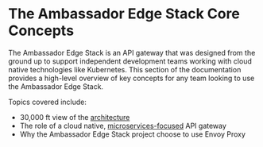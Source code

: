 # The Ambassador Edge Stack Core Concepts

The Ambassador Edge Stack is an API gateway that was designed from the ground up to support independent development teams working with cloud native technologies like Kubernetes. This section of the documentation provides a high-level overview of key concepts for any team looking to use the Ambassador Edge Stack.

Topics covered include:

* 30,000 ft view of the [architecture](/concepts/architecture)
* The role of a cloud native, [microservices-focused](/about/microservices-api-gateways) API gateway
* Why the Ambassador Edge Stack project choose to use Envoy Proxy
